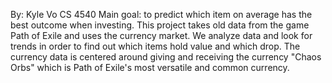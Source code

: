 By: Kyle Vo
CS 4540
Main goal: to predict which item on average has the best outcome when investing.
This project takes old data from the game Path of Exile and uses the currency market.
We analyze data and look for trends in order to find out which items hold value and which drop.
The currency data is centered around giving and receiving the currency "Chaos Orbs" which is Path of Exile's most versatile and common currency.
